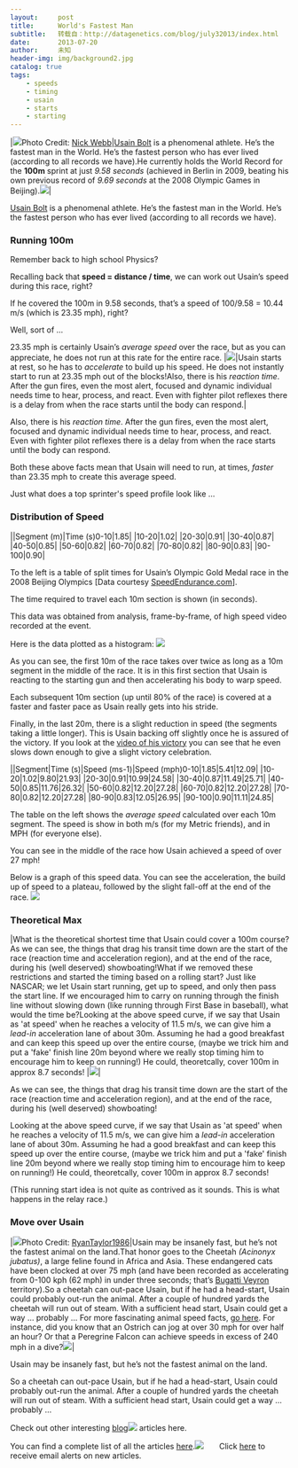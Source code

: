 ```yaml
---
layout:     post
title:      World's Fastest Man
subtitle:   转载自：http://datagenetics.com/blog/july32013/index.html
date:       2013-07-20
author:     未知
header-img: img/background2.jpg
catalog: true
tags:
    - speeds
    - timing
    - usain
    - starts
    - starting
---
```

|![](http://datagenetics.com/blog/july32013/u.png)Photo Credit: [Nick Webb](http://www.flickr.com/people/11540081@N05)|[Usain Bolt](http://en.wikipedia.org/wiki/Usain_Bolt) is a phenomenal athlete. He’s the fastest man in the World. He’s the fastest person who has ever lived (according to all records we have).He currently holds the World Record for the **100m** sprint at just *9.58 seconds* (achieved in Berlin in 2009, beating his own previous record of *9.69 seconds* at the 2008 Olympic Games in Beijing).![](http://datagenetics.com/blog/july32013/t.png)|

[Usain Bolt](http://en.wikipedia.org/wiki/Usain_Bolt) is a phenomenal athlete. He’s the fastest man in the World. He’s the fastest person who has ever lived (according to all records we have).

### Running 100m

Remember back to high school Physics?

Recalling back that **speed = distance / time**, we can work out Usain’s speed during this race, right?

If he covered the 100m in 9.58 seconds, that’s a speed of 100/9.58 = 10.44 m/s (which is 23.35 mph), right?

Well, sort of …

23.35 mph is certainly Usain’s *average speed* over the race, but as you can appreciate, he does not run at this rate for the entire race.
|![](http://datagenetics.com/blog/july32013/r.png)|Usain starts at rest, so he has to *accelerate* to build up his speed. He does not instantly start to run at 23.35 mph out of the blocks!Also, there is his *reaction time*. After the gun fires, even the most alert, focused and dynamic individual needs time to hear, process, and react. Even with fighter pilot reflexes there is a delay from when the race starts until the body can respond.|

Also, there is his *reaction time*. After the gun fires, even the most alert, focused and dynamic individual needs time to hear, process, and react. Even with fighter pilot reflexes there is a delay from when the race starts until the body can respond.

Both these above facts mean that Usain will need to run, at times, *faster* than 23.35 mph to create this average speed.

Just what does a top sprinter's speed profile look like …

### Distribution of Speed
||Segment (m)|Time (s)0-10|1.85|
|10-20|1.02|
|20-30|0.91|
|30-40|0.87|
|40-50|0.85|
|50-60|0.82|
|60-70|0.82|
|70-80|0.82|
|80-90|0.83|
|90-100|0.90|

To the left is a table of split times for Usain’s Olympic Gold Medal race in the 2008 Beijing Olympics [Data courtesy [SpeedEndurance.com](http://speedendurance.com/)].

The time required to travel each 10m section is shown (in seconds).

This data was obtained from analysis, frame-by-frame, of high speed video recorded at the event.

Here is the data plotted as a histogram:
![](http://datagenetics.com/blog/july32013/g1.png)


As you can see, the first 10m of the race takes over twice as long as a 10m segment in the middle of the race. It is in this first section that Usain is reacting to the starting gun and then accelerating his body to warp speed.

Each subsequent 10m section (up until 80% of the race) is covered at a faster and faster pace as Usain really gets into his stride.

Finally, in the last 20m, there is a slight reduction in speed (the segments taking a little longer). This is Usain backing off slightly once he is assured of the victory. If you look at the [video of his victory]( http://www.youtube.com/watch?v=o-urnlaJpOA) you can see that he even slows down enough to give a slight victory celebration. 



||Segment|Time (s)|Speed (ms-1)|Speed (mph)0-10|1.85|5.41|12.09|
|10-20|1.02|9.80|21.93|
|20-30|0.91|10.99|24.58|
|30-40|0.87|11.49|25.71|
|40-50|0.85|11.76|26.32|
|50-60|0.82|12.20|27.28|
|60-70|0.82|12.20|27.28|
|70-80|0.82|12.20|27.28|
|80-90|0.83|12.05|26.95|
|90-100|0.90|11.11|24.85|

The table on the left shows the *average speed* calculated over each 10m segment. The speed is show in both m/s (for my Metric friends), and in MPH (for everyone else).

You can see in the middle of the race how Usain achieved a speed of over 27 mph!

Below is a graph of this speed data. You can see the acceleration, the build up of speed to a plateau, followed by the slight fall-off at the end of the race.
![](http://datagenetics.com/blog/july32013/g2.png)


### Theoretical Max
|What is the theoretical shortest time that Usain could cover a 100m course?As we can see, the things that drag his transit time down are the start of the race (reaction time and acceleration region), and at the end of the race, during his (well deserved) showboating!What if we removed these restrictions and started the timing based on a rolling start? Just like NASCAR; we let Usain start running, get up to speed, and only then pass the start line. If we encouraged him to carry on running through the finish line without slowing down (like running through First Base in baseball), what would the time be?Looking at the above speed curve, if we say that Usain as 'at speed' when he reaches a velocity of 11.5 m/s, we can give him a *lead-in* acceleration lane of about 30m. Assuming he had a good breakfast and can keep this speed up over the entire course, (maybe we trick him and put a 'fake' finish line 20m beyond where we really stop timing him to encourage him to keep on running!) He could, theoretcally, cover 100m in approx 8.7 seconds! |![](http://datagenetics.com/blog/july32013/s.png)|

As we can see, the things that drag his transit time down are the start of the race (reaction time and acceleration region), and at the end of the race, during his (well deserved) showboating!

Looking at the above speed curve, if we say that Usain as 'at speed' when he reaches a velocity of 11.5 m/s, we can give him a *lead-in* acceleration lane of about 30m. Assuming he had a good breakfast and can keep this speed up over the entire course, (maybe we trick him and put a 'fake' finish line 20m beyond where we really stop timing him to encourage him to keep on running!) He could, theoretcally, cover 100m in approx 8.7 seconds! 

(This running start idea is not quite as contrived as it sounds. This is what happens in the relay race.)

### Move over Usain
|![](http://datagenetics.com/blog/july32013/c.jpg)Photo Credit: [RyanTaylor1986](http://www.flickr.com/photos/ryantaylorphotography/)|Usain may be insanely fast, but he’s not the fastest animal on the land.That honor goes to the Cheetah *(Acinonyx jubatus)*, a large feline found in Africa and Asia. These endangered cats have been clocked at over 75 mph (and have been recorded as accelerating from 0-100 kph (62 mph) in under three seconds; that’s [Bugatti Veyron](http://en.wikipedia.org/wiki/Bugatti_Veyron) territory).So a cheetah can out-pace Usain, but if he had a head-start, Usain could probably out-run the animal. After a couple of hundred yards the cheetah will run out of steam. With a sufficient head start, Usain could get a way … probably … For more fascinating animal speed facts, [go here](http://en.wikipedia.org/wiki/Fastest_animals). For instance, did you know that an Ostrich can jog at over 30 mph for over half an hour? Or that a Peregrine Falcon can achieve speeds in excess of 240 mph in a dive?![](http://datagenetics.com/blog/july32013/o.png)|

Usain may be insanely fast, but he’s not the fastest animal on the land.

So a cheetah can out-pace Usain, but if he had a head-start, Usain could probably out-run the animal. After a couple of hundred yards the cheetah will run out of steam. With a sufficient head start, Usain could get a way … probably … 





Check out other interesting [blog](/blog.html)![](http://datagenetics.com/images/redsquare.png)
articles here.

You can find a complete list of all the articles [here](/blog.html).![](http://datagenetics.com/images/n.gif)
      Click [here](http://datagenetics.com/newsletter/subscribe.html) to receive email alerts on new articles.
